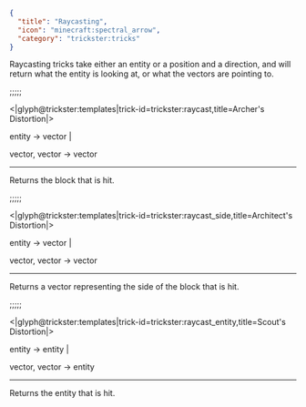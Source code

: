 ```json
{
  "title": "Raycasting",
  "icon": "minecraft:spectral_arrow",
  "category": "trickster:tricks"
}
```

Raycasting tricks take either an entity or a position and a direction, and will return what the entity is looking at, 
or what the vectors are pointing to.

;;;;;

<|glyph@trickster:templates|trick-id=trickster:raycast,title=Archer's Distortion|>

entity -> vector |

vector, vector -> vector

---

Returns the block that is hit.

;;;;;

<|glyph@trickster:templates|trick-id=trickster:raycast_side,title=Architect's Distortion|>

entity -> vector |

vector, vector -> vector

---

Returns a vector representing the side of the block that is hit.

;;;;;

<|glyph@trickster:templates|trick-id=trickster:raycast_entity,title=Scout's Distortion|>

entity -> entity |

vector, vector -> entity

---

Returns the entity that is hit.
